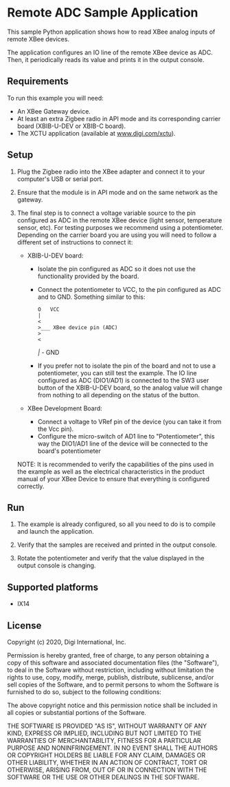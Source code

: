 Remote ADC Sample Application
=============================

This sample Python application shows how to read XBee analog inputs of remote
XBee devices.

The application configures an IO line of the remote XBee device as ADC. Then,
it periodically reads its value and prints it in the output console.

Requirements
------------
To run this example you will need:

* An XBee Gateway device.
* At least an extra Zigbee radio in API mode and its corresponding carrier
  board (XBIB-U-DEV or XBIB-C board).
* The XCTU application (available at www.digi.com/xctu).

Setup
-----
1. Plug the Zigbee radio into the XBee adapter and connect it to your
   computer's USB or serial port.

2. Ensure that the module is in API mode and on the same network as the
   gateway.

3. The final step is to connect a voltage variable source to the pin
   configured as ADC in the remote XBee device (light sensor, temperature
   sensor, etc). For testing purposes we recommend using a potentiometer.
   Depending on the carrier board you are using you will need to follow a
   different set of instructions to connect it:
     - XBIB-U-DEV board:
         * Isolate the pin configured as ADC so it does not use the
           functionality provided by the board.
         * Connect the potentiometer to VCC, to the pin configured as ADC
           and to GND. Something similar to this:

               O   VCC
               |
               <
               >___ XBee device pin (ADC)
               >
               <
              _|_
               -   GND

         * If you prefer not to isolate the pin of the board and not to use
           a potentiometer, you can still test the example. The IO line
           configured as ADC (DIO1/AD1) is connected to the SW3 user button
           of the XBIB-U-DEV board, so the analog value will change from
           nothing to all depending on the status of the button.

     - XBee Development Board:
         * Connect a voltage to VRef pin of the device (you can take it
           from the Vcc pin).
         * Configure the micro-switch of AD1 line to "Potentiometer", this
           way the DIO1/AD1 line of the device will be connected to the
           board's potentiometer

     NOTE: It is recommended to verify the capabilities of the pins used
           in the example as well as the electrical characteristics in the
           product manual of your XBee Device to ensure that everything is
           configured correctly.

Run
---
1. The example is already configured, so all you need to do is to compile and
   launch the application.

2. Verify that the samples are received and printed in the output console.

3. Rotate the potentiometer and verify that the value displayed in the output
   console is changing.

Supported platforms
-------------------
* IX14

License
-------
Copyright (c) 2020, Digi International, Inc.

Permission is hereby granted, free of charge, to any person obtaining a copy
of this software and associated documentation files (the "Software"), to deal
in the Software without restriction, including without limitation the rights
to use, copy, modify, merge, publish, distribute, sublicense, and/or sell
copies of the Software, and to permit persons to whom the Software is
furnished to do so, subject to the following conditions:

The above copyright notice and this permission notice shall be included in all
copies or substantial portions of the Software.

THE SOFTWARE IS PROVIDED "AS IS", WITHOUT WARRANTY OF ANY KIND, EXPRESS OR
IMPLIED, INCLUDING BUT NOT LIMITED TO THE WARRANTIES OF MERCHANTABILITY,
FITNESS FOR A PARTICULAR PURPOSE AND NONINFRINGEMENT. IN NO EVENT SHALL THE
AUTHORS OR COPYRIGHT HOLDERS BE LIABLE FOR ANY CLAIM, DAMAGES OR OTHER
LIABILITY, WHETHER IN AN ACTION OF CONTRACT, TORT OR OTHERWISE, ARISING FROM,
OUT OF OR IN CONNECTION WITH THE SOFTWARE OR THE USE OR OTHER DEALINGS IN THE
SOFTWARE.
